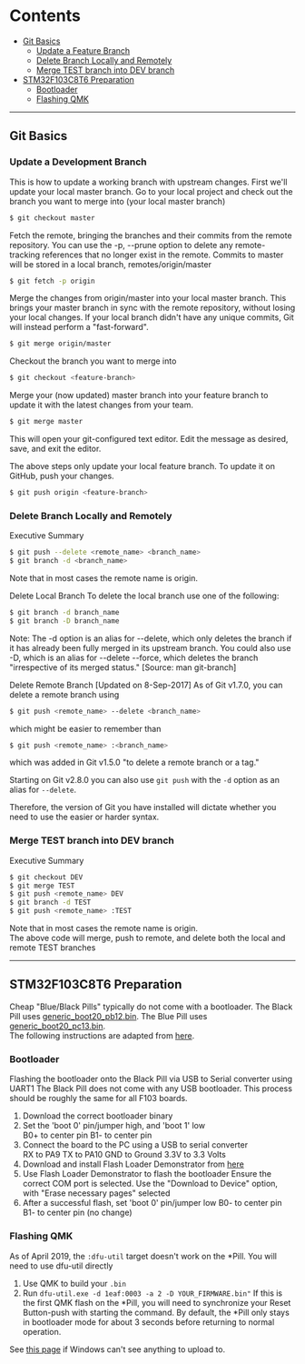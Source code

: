 # Contents  
  * [Git Basics](#git-basics)  
       * [Update a Feature Branch](#update-a-development-branch)  
       * [Delete Branch Locally and Remotely](#delete-branch-locally-and-remotely)
       * [Merge TEST branch into DEV branch](#merge-test-branch-into-dev-branch)
  * [STM32F103C8T6 Preparation](#STM32F103C8T6-preparation)
       * [Bootloader](#bootloader)
       * [Flashing QMK](#flashing-qmk)

---
## Git Basics  
### Update a Development Branch

This is how to update a working branch with upstream changes.
First we'll update your local master branch. Go to your local project and check out the branch you want to merge into (your local master branch)
```bash
$ git checkout master
```

Fetch the remote, bringing the branches and their commits from the remote repository.
You can use the -p, --prune option to delete any remote-tracking references that no longer exist in the remote. Commits to master will be stored in a local branch, remotes/origin/master
```bash
$ git fetch -p origin
```

Merge the changes from origin/master into your local master branch. This brings your master branch in sync with the remote repository, without losing your local changes. If your local branch didn't have any unique commits, Git will instead perform a "fast-forward".
```bash
$ git merge origin/master
```

Checkout the branch you want to merge into
```bash
$ git checkout <feature-branch>
```

Merge your (now updated) master branch into your feature branch to update it with the latest changes from your team.
```bash
$ git merge master
```

This will open your git-configured text editor. Edit the message as desired, save, and exit the editor.

The above steps only update your local feature branch. To update it on GitHub, push your changes.
```bash
$ git push origin <feature-branch>
```

### Delete Branch Locally and Remotely

Executive Summary
```bash
$ git push --delete <remote_name> <branch_name>
$ git branch -d <branch_name>
```
Note that in most cases the remote name is origin.

Delete Local Branch
To delete the local branch use one of the following:
```bash
$ git branch -d branch_name
$ git branch -D branch_name
```
Note: The -d option is an alias for --delete, which only deletes the branch if it has already been fully merged in its upstream branch. You could also use -D, which is an alias for --delete --force, which deletes the branch "irrespective of its merged status." [Source: man git-branch]

Delete Remote Branch [Updated on 8-Sep-2017]
As of Git v1.7.0, you can delete a remote branch using
```bash
$ git push <remote_name> --delete <branch_name>
```
which might be easier to remember than
```bash
$ git push <remote_name> :<branch_name>
```
which was added in Git v1.5.0 "to delete a remote branch or a tag."

Starting on Git v2.8.0 you can also use `git push` with the `-d` option as an alias for `--delete`.

Therefore, the version of Git you have installed will dictate whether you need to use the easier or harder syntax.

### Merge TEST branch into DEV branch

Executive Summary
```bash
$ git checkout DEV
$ git merge TEST
$ git push <remote_name> DEV
$ git branch -d TEST
$ git push <remote_name> :TEST
```
Note that in most cases the remote name is origin.  
The above code will merge, push to remote, and delete both the local and remote TEST branches

---  
## STM32F103C8T6 Preparation
Cheap "Blue/Black Pills" typically do not come with a bootloader. The Black Pill uses [generic_boot20_pb12.bin](https://github.com/rogerclarkmelbourne/STM32duino-bootloader/blob/master/binaries/generic_boot20_pb12.bin). The Blue Pill uses [generic_boot20_pc13.bin](https://github.com/rogerclarkmelbourne/STM32duino-bootloader/blob/master/binaries/generic_boot20_pc13.bin).  
The following instructions are adapted from [here](http://wiki.stm32duino.com/index.php?title=Burning_the_bootloader).
### Bootloader 
Flashing the bootloader onto the Black Pill via USB to Serial converter using UART1
The Black Pill does not come with any USB bootloader. This process should be roughly the same for all F103 boards.

1. Download the correct bootloader binary  
2. Set the 'boot 0' pin/jumper high, and 'boot 1' low  
  B0+ to center pin
  B1- to center pin  
3. Connect the board to the PC using a USB to serial converter  
  RX to PA9
  TX to PA10
  GND to Ground
  3.3V to 3.3 Volts
4. Download and install Flash Loader Demonstrator from [here](http://www.st.com/content/st_com/en/products/development-tools/software-development-tools/stm32-software-development-tools/stm32-programmers/flasher-stm32.html)  
5. Use Flash Loader Demonstrator to flash the bootloader
  Ensure the correct COM port is selected.
  Use the "Download to Device" option, with "Erase necessary pages" selected
6. After a successful flash, set 'boot 0' pin/jumper low
  B0- to center pin
  B1- to center pin (no change)
  
### Flashing QMK
As of April 2019, the `:dfu-util` target doesn't work on the \*Pill. You will need to use dfu-util directly
1. Use QMK to build your `.bin`
2. Run `dfu-util.exe -d 1eaf:0003 -a 2 -D YOUR_FIRMWARE.bin"`
  If this is the first QMK flash on the \*Pill, you will need to synchronize your Reset Button-push with starting the command. By default, the \*Pill only stays in bootloader mode for about 3 seconds before returning to normal operation.

See [this page](https://docs.qmk.fm/#/faq_build?id=unknown-device-for-dfu-bootloader) if Windows can't see anything to upload to.
